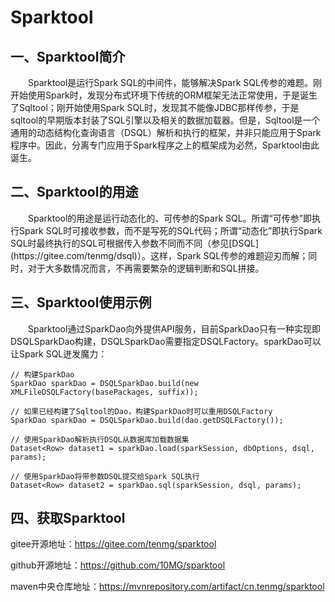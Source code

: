# Sparktool
## 一、Sparktool简介

<p style="text-indent:2em">
Sparktool是运行Spark SQL的中间件，能够解决Spark SQL传参的难题。刚开始使用Spark时，发现分布式环境下传统的ORM框架无法正常使用，于是诞生了Sqltool；刚开始使用Spark SQL时，发现其不能像JDBC那样传参，于是sqltool的早期版本封装了SQL引擎以及相关的数据加载器。但是，Sqltool是一个通用的动态结构化查询语言（DSQL）解析和执行的框架，并非只能应用于Spark程序中。因此，分离专门应用于Spark程序之上的框架成为必然，Sparktool由此诞生。
</p>

## 二、Sparktool的用途

<p style="text-indent:2em">
Sparktool的用途是运行动态化的、可传参的Spark SQL。所谓“可传参”即执行Spark SQL时可接收参数，而不是写死的SQL代码；所谓“动态化”即执行Spark SQL时最终执行的SQL可根据传入参数不同而不同（参见[DSQL](https://gitee.com/tenmg/dsql)）。这样，Spark SQL传参的难题迎刃而解；同时，对于大多数情况而言，不再需要繁杂的逻辑判断和SQL拼接。
</p>

## 三、Sparktool使用示例

<p style="text-indent:2em">
Sparktool通过SparkDao向外提供API服务，目前SparkDao只有一种实现即DSQLSparkDao构建，DSQLSparkDao需要指定DSQLFactory。sparkDao可以让Spark SQL迸发魔力：
</p>

```
// 构建SparkDao
SparkDao sparkDao = DSQLSparkDao.build(new XMLFileDSQLFactory(basePackages, suffix));

// 如果已经构建了Sqltool的Dao，构建SparkDao时可以重用DSQLFactory
SparkDao sparkDao = DSQLSparkDao.build(dao.getDSQLFactory());

// 使用SparkDao解析执行DSQL从数据库加载数据集
Dataset<Row> dataset1 = sparkDao.load(sparkSession, dbOptions, dsql, params);

// 使用SparkDao将带参数DSQL提交给Spark SQL执行
Dataset<Row> dataset2 = sparkDao.sql(sparkSession, dsql, params);
```


## 四、获取Sparktool

gitee开源地址：https://gitee.com/tenmg/sparktool

github开源地址：https://github.com/10MG/sparktool

maven中央仓库地址：https://mvnrepository.com/artifact/cn.tenmg/sparktool